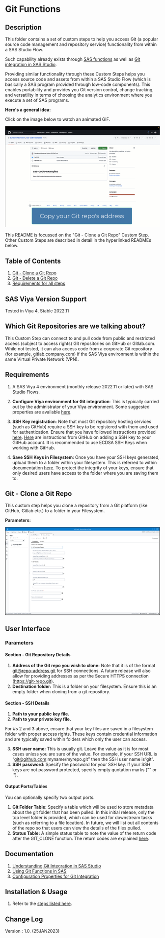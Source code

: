# Git Functions

## Description

This folder contains a set of custom steps to help you access Git (a popular source code management and repository service) functionality from within a SAS Studio Flow.

Such capability already exists through [SAS functions](https://documentation.sas.com/?cdcId=pgmsascdc&cdcVersion=default&docsetId=lefunctionsref&docsetTarget=n10pxql65jtf4sn11m3d6jzcrgcz.htm) as well as [Git integration in SAS Studio](https://documentation.sas.com/?cdcId=webeditorcdc&cdcVersion=default&docsetId=webeditorug&docsetTarget=p0puc7muifjjycn1uemlm9lj1jkt.htm).

Providing similar functionality through these Custom Steps helps you access source code and assets from within a SAS Studio Flow (which is basically a SAS program provided through low-code components).  This enables portability and provides you Git version control, change tracking, and versatility in terms of choosing the analytics environment where you execute a set of SAS programs.   

**Here's a general idea:**

Click on the image below to watch an animated GIF.

![Demonstrate Git Functions](./img/demonstrate-git-functions.gif)

This README is focussed on the "Git - Clone a Git Repo" Custom Step. Other Custom Steps are described in detail in the hyperlinked READMEs below.

## Table of Contents

1. [Git - Clone a Git Repo](#git---clone-a-git-repo)
2. [Git - Delete a Git Repo](./Git-Delete-a-Git-Repo.md)
3. [Requirements for all steps](#requirements)

## SAS Viya Version Support
Tested in Viya 4, Stable 2022.11

## Which Git Repositories are we talking about?

This Custom Step can connect to and pull code from public and restricted access (subject to access rights) Git repositories on GitHub or Gitlab.com. While not tested, it can also access code from a corporate Git repository (for example, gitlab.company.com) if the SAS Viya environment is within the same Virtual Private Network (VPN).

## Requirements

1. A SAS Viya 4 environment (monthly release 2022.11 or later) with SAS Studio Flows.

2. **Configure Viya environment for Git integration**: This is typically carried out by the administrator of your Viya environment. Some suggested properties are available [here](https://go.documentation.sas.com/doc/en/sasstudiocdc/v_035/webeditorcdc/webeditorag/p1a2vn20wzwkumn1freonkz81mx5.htm).

3. **SSH Key registration**: Note that most Git repository hosting services (such as GitHub) require a SSH key to be registered with them and used for authentication. Ensure that you have followed instructions provided [here](https://go.documentation.sas.com/doc/en/sasstudiocdc/default/webeditorcdc/webeditorug/p0urbfmbb9lkpdn15yzavxdk1lgk.htm). [Here](https://docs.github.com/en/authentication/connecting-to-github-with-ssh/adding-a-new-ssh-key-to-your-github-account) are instructions from GitHub on adding a SSH key to your GitHub account. It is recommended to use ECDSA SSH Keys when working with GitHub.

4. **Save SSH Keys in Filesystem**: Once you have your SSH keys generated, upload them to a folder within your filesystem. This is referred to within documentation [here](https://go.documentation.sas.com/doc/en/sasstudiocdc/v_035/webeditorcdc/webeditorug/p0urbfmbb9lkpdn15yzavxdk1lgk.htm).  To protect the integrity of your keys, ensure that only desired users have access to the folder where you are saving them to.


## Git - Clone a Git Repo

This custom step helps you clone a repository from a Git platform (like GitHub, Gitlab etc.) to a folder in your Filesystem.

**Parameters:**

![Parameters](./img/clone-a-git-repo-parameters.gif)

## User Interface

### Parameters

#### Section - Git Repository Details

1. **Address of the Git repo you wish to clone:**  Note that it is of the format git@repo-address.git for SSH connections. A future release will also allow for providing addresses as per the Secure HTTPS connection (https://git-repo.git).
2. **Destination folder:** This is a folder on your filesystem.  Ensure this is an empty folder when cloning from a git repository.

#### Section - SSH Details

1. **Path to your public key file.**
2. **Path to your private key file.**

For #s 2 and 3 above, ensure that your key files are saved in a filesystem folder with proper access rights. These keys contain credential information and are typically saved within folders which only the user can access.

3. **SSH user name:** This is usually git. Leave the value as it is for most cases unless you are sure of the value. For example, if your SSH URL is “git@github.com:myname/myrepo.git” then the SSH user name is“git”.
4. **SSH password:** Specify the password for your SSH key. If your SSH keys are not password protected, specify empty quotation marks ("" or '').

#### Output Ports/Tables
You can optionally specify two output ports. 
1. **Git Folder Table:** Specify a table which will be used to store metadata about the git folder that has been pulled.  In this initial release, only the top level folder is provided, which can be used for downstream tasks (such as referring to a file location).  In future, we will list out all contents of the repo so that users can view the details of the files pulled.
2. **Status Table:** A simple status table to note the value of the return code after the GIT_CLONE function. The return codes are explained [here](https://go.documentation.sas.com/doc/en/pgmsascdc/default/lefunctionsref/n10pxql65jtf4sn11m3d6jzcrgcz.htm#n0ycxetz1hi8czn1jo5us0gjpdg3).

## Documentation
1. [Understanding Git Integration in SAS Studio](https://go.documentation.sas.com/doc/en/sasstudiocdc/default/webeditorcdc/webeditorug/p0puc7muifjjycn1uemlm9lj1jkt.htm)
2. [Using Git Functions in SAS](https://go.documentation.sas.com/doc/en/pgmsascdc/default/lefunctionsref/n1mlc3f9w9zh9fn13qswiq6hrta0.htm)
3. [Configuration Properties for Git Integration](https://go.documentation.sas.com/doc/en/sasstudiocdc/default/webeditorcdc/webeditorag/p1a2vn20wzwkumn1freonkz81mx5.htm)

## Installation & Usage
1. Refer to the [steps listed here](https://github.com/sassoftware/sas-studio-custom-steps#getting-started---making-a-custom-step-from-this-repository-available-in-sas-studio).

## Change Log
Version : 1.0.   (25JAN2023)

